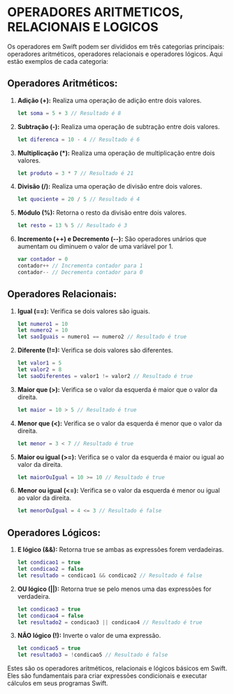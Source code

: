 # OPERADORES ARITMETICOS, RELACIONAIS E LOGICOS
Os operadores em Swift podem ser divididos em três categorias principais: operadores aritméticos, operadores relacionais e operadores lógicos. Aqui estão exemplos de cada categoria:

## Operadores Aritméticos:

1. **Adição (+):** Realiza uma operação de adição entre dois valores.
   ```swift
   let soma = 5 + 3 // Resultado é 8
   ```

2. **Subtração (-):** Realiza uma operação de subtração entre dois valores.
   ```swift
   let diferenca = 10 - 4 // Resultado é 6
   ```

3. **Multiplicação (*):** Realiza uma operação de multiplicação entre dois valores.
   ```swift
   let produto = 3 * 7 // Resultado é 21
   ```

4. **Divisão (/):** Realiza uma operação de divisão entre dois valores.
   ```swift
   let quociente = 20 / 5 // Resultado é 4
   ```

5. **Módulo (%):** Retorna o resto da divisão entre dois valores.
   ```swift
   let resto = 13 % 5 // Resultado é 3
   ```

6. **Incremento (++) e Decremento (--):** São operadores unários que aumentam ou diminuem o valor de uma variável por 1.
   ```swift
   var contador = 0
   contador++ // Incrementa contador para 1
   contador-- // Decrementa contador para 0
   ```

## Operadores Relacionais:

1. **Igual (==):** Verifica se dois valores são iguais.
   ```swift
   let numero1 = 10
   let numero2 = 10
   let saoIguais = numero1 == numero2 // Resultado é true
   ```

2. **Diferente (!=):** Verifica se dois valores são diferentes.
   ```swift
   let valor1 = 5
   let valor2 = 8
   let saoDiferentes = valor1 != valor2 // Resultado é true
   ```

3. **Maior que (>):** Verifica se o valor da esquerda é maior que o valor da direita.
   ```swift
   let maior = 10 > 5 // Resultado é true
   ```

4. **Menor que (<):** Verifica se o valor da esquerda é menor que o valor da direita.
   ```swift
   let menor = 3 < 7 // Resultado é true
   ```

5. **Maior ou igual (>=):** Verifica se o valor da esquerda é maior ou igual ao valor da direita.
   ```swift
   let maiorOuIgual = 10 >= 10 // Resultado é true
   ```

6. **Menor ou igual (<=):** Verifica se o valor da esquerda é menor ou igual ao valor da direita.
   ```swift
   let menorOuIgual = 4 <= 3 // Resultado é false
   ```

## Operadores Lógicos:

1. **E lógico (&&):** Retorna true se ambas as expressões forem verdadeiras.
   ```swift
   let condicao1 = true
   let condicao2 = false
   let resultado = condicao1 && condicao2 // Resultado é false
   ```

2. **OU lógico (||):** Retorna true se pelo menos uma das expressões for verdadeira.
   ```swift
   let condicao3 = true
   let condicao4 = false
   let resultado2 = condicao3 || condicao4 // Resultado é true
   ```

3. **NÃO lógico (!):** Inverte o valor de uma expressão.
   ```swift
   let condicao5 = true
   let resultado3 = !condicao5 // Resultado é false
   ```

Estes são os operadores aritméticos, relacionais e lógicos básicos em Swift. Eles são fundamentais para criar expressões condicionais e executar cálculos em seus programas Swift.